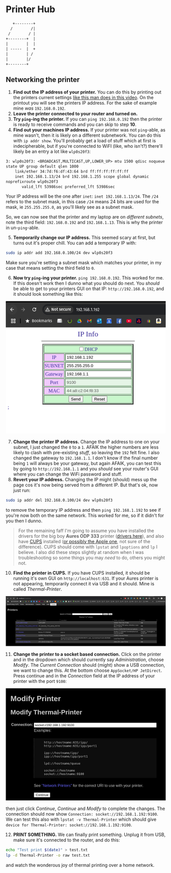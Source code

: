 # Printer Hub

```
   +--------+
  /        /|
 /        / |
+--------+  |
|        |  |
| -----  |  +
|        | /
|        |/
+--------+
```

## Networking the printer

1. **Find out the IP address of your printer.** You can do this by printing out the printers current settings [like this man does in this video](https://www.youtube.com/watch?v=dIrkViLUknA&ab_channel=JasonWicks). On the printout you will see the printers IP address. For the sake of example mine _was_ `192.168.0.192`.
2. **Leave the printer connected to your router and turned on.**
3. **Try `ping`-ing the printer.** If you can `ping 192.168.0.192` then the printer is ready to receive commands and you can skip to step **10**.
4. **Find out your machines IP address.** If your printer was not `ping`-able, as mine wasn't, then it is likely on a different subnetwork. You can do this with `ip addr show`. You'll probably get a load of stuff which at first is indecipherable, but if you're connected to WiFI (like, who isn't?) there'll likely be an entry a lot like `wlp0s20f3`:

```
3: wlp0s20f3: <BROADCAST,MULTICAST,UP,LOWER_UP> mtu 1500 qdisc noqueue state UP group default qlen 1000
    link/ether 34:7d:f6:df:43:64 brd ff:ff:ff:ff:ff:ff
    inet 192.168.1.13/24 brd 192.168.1.255 scope global dynamic noprefixroute wlp0s20f3
       valid_lft 53986sec preferred_lft 53986sec
```

Your IP address will be the one after `inet`: `inet 192.168.1.13/24`. The `/24` refers to the subnet mask, in this case `/24` means 24 bits are used for the mask, ie `255.255.255.0`, as you'll likely see as a subnet mask.

So, we can now see that the printer and my laptop are on _different subnets_, note the third field: `192.168.0.192` and `192.168.1.13`. This is why the printer in un-`ping`-able.

5. **Temporarily change our IP address.** This seemed scary at first, but turns out it's proper chill. You can add a temporary IP with:

```bash
sudo ip addr add 192.168.0.100/24 dev wlp0s20f3
```

Make sure you're setting a subnet mask which matches your printer, in my case that means setting the third field to `0`.

6. **Now try `ping`-ing your printer.** `ping 192.168.0.192`. This worked for me. If this doesn't work then I dunno what you should do next. You _should_ be able to get to your printers GUI on that IP: `http://192.168.0.192`, and it should look something like this:

![Printer GUI](./images/printer-gui.png)

7. **Change the printer IP address.** Change the IP address to one on your subnet, I just changed the `0` to a `1`. AFAIK the higher numbers are less likely to clash with pre-existing _stuff_, so leaving the `192` felt fine. I also changed the gateway to `192.168.1.1`. I don't know if the final number being `1` will always be your gateway, but again AFAIK, you can test this by going to `http://192.168.1.1` and you _should_ see your router's GUI where you can change the WiFi password and stuff.
8. **Revert your IP address.** Changing the IP might (should) mess up the page cos it's now being served from a different IP. But that's ok, now just run:

```bash
sudo ip addr del 192.168.0.100/24 dev wlp0s20f3
```

to remove the temporary IP address and then `ping 192.168.1.192` to see if you're now both on the same network. This worked for me, so if it didn't for you then I dunno.

> For the remaining faff I'm going to assume you have installed the drivers for the big boy **Aures ODP 333** printer ([drivers here](https://aures-support.com/en/receipt-printers/aures-printers/)), and also have [CUPS](https://openprinting.github.io/cups/) installed ([or possibly the Apple one](https://www.cups.org/), not sure of the difference). CUPS should come with `lpstat` and `lpoptions` and `lp` I believe. I also did these steps slightly at random when I was troubleshooting so some things you may _need_ to do, others you might not.

10. **Find the printer in CUPS.** If you have CUPS installed, it should be running it's own GUI on `http://localhost:631`. If your Aures printer is not appearing, temporarily connect it via USB and it should. Mine is called _Thermal-Printer_.

![CUPS GUI](./images/cups-printers.png)

11. **Change the printer to a socket based connection.** Click on the printer and in the dropdown which should currently say _Administration_, choose _Modify_. The _Current Connection_ should (might) show a USB connection, we want to change this. At the bottom choose `AppSocket/HP JetDirect`. Press continue and in the _Connection_ field at the IP address of your printer with the port `9100`:

![Modify Printer](./images/modify-printer.png)

then just click _Continue_, _Continue_ and _Modify_ to complete the changes. The connection should now show `Connection: socket://192.168.1.192:9100`. We can test this also with `lpstat -v Thermal-Printer` which should give `device for Thermal-Printer: socket://192.168.1.192:9100`.

12. **PRINT SOMETHING.** We can finally print something. Unplug it from USB, make sure it's connected to the router, and do this:

```bash
echo "Test print $(date)" > test.txt
lp -d Thermal-Printer -o raw test.txt
```

and watch the wonderous joy of thermal printing over a home network.
